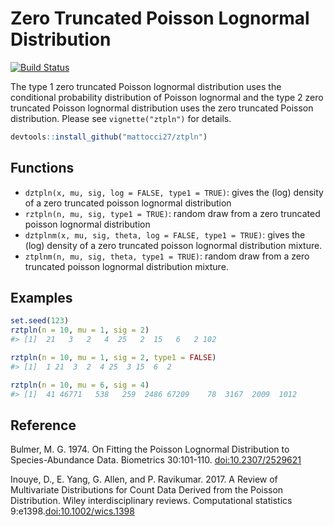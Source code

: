 # Zero Truncated Poisson Lognormal Distribution

[![Build Status](https://travis-ci.org/mattocci27/ztpln.svg)](https://travis-ci.org/mattocci27/ztpln)

The type 1 zero truncated Poisson lognormal distribution uses the
conditional probability distribution of Poisson lognormal and the type 2 zero truncated Poisson lognormal distribution uses the zero truncated Poisson distribution. Please see `vignette("ztpln")` for details.

````r
devtools::install_github("mattocci27/ztpln")
````

## Functions

- `dztpln(x, mu, sig, log = FALSE, type1 = TRUE)`: gives the (log) density of a zero truncated poisson lognormal
  distribution
- `rztpln(n, mu, sig, type1 = TRUE)`: random draw from a zero truncated poisson lognormal
  distribution
- `dztplnm(x, mu, sig, theta, log = FALSE, type1 = TRUE)`: gives the (log) density of a zero truncated poisson
  lognormal distribution mixture.
- `ztplnm(n, mu, sig, theta, type1 = TRUE)`: random draw from a zero truncated poisson
  lognormal distribution mixture.


## Examples

````r
set.seed(123)
rztpln(n = 10, mu = 1, sig = 2)
#> [1]  21   3   2   4  25   2  15   6   2 102

rztpln(n = 10, mu = 1, sig = 2, type1 = FALSE)
#> [1]  1 21  3  2  4 25  3 15  6  2

rztpln(n = 10, mu = 6, sig = 4)
#> [1]  41 46771   538   259  2486 67209    78  3167  2009  1012
````

## Reference

Bulmer, M. G. 1974. On Fitting the Poisson Lognormal Distribution to Species-Abundance Data. Biometrics 30:101-110. [doi:10.2307/2529621](https://www.jstor.org/stable/2529621?origin=crossref&seq=1#metadata_info_tab_contents)

Inouye, D., E. Yang, G. Allen, and P. Ravikumar. 2017. A Review of Multivariate Distributions for Count Data Derived from the Poisson Distribution. Wiley interdisciplinary reviews. Computational statistics 9:e1398.[doi:10.1002/wics.1398](https://onlinelibrary.wiley.com/doi/full/10.1002/wics.1398)
